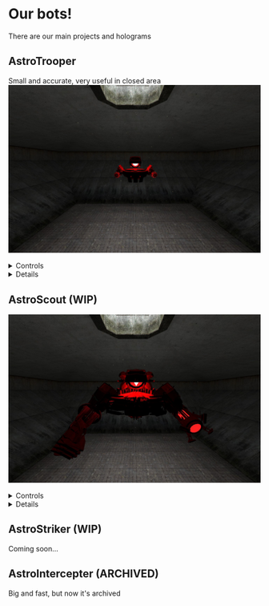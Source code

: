 # Our bots!
There are our main projects and holograms
## AstroTrooper
Small and accurate, very useful in closed area
![AstroTrooper in-game](https://github.com/AstricUnion/AstroBots/blob/main/assets/astrotrooper.jpg?raw=true)
<details>
<summary>Controls</summary>

* WASD - Movement
* LMB - Shoot with blaster
* RMB - Dash

</details>

<details>
<summary>Details</summary>

### Blasters
* Has a 8 ammo (4 per blaster). Takes 50 damage. Blaster reload takes 0.5 seconds

### Dash
* Dash. Has cooldown 3 seconds
* Takes 50 damage per tick to entity in front of AstroTrooper

</details>

## AstroScout (WIP)
![AstroScout in-game](https://github.com/AstricUnion/AstroBots/blob/main/assets/astroscout.jpg?raw=true)
<details>
<summary>Controls</summary>

* WASD - movement
* R - laser
* LMB - punch
* RMB - punch with claws
* F - Berserk mode
* Wheel - Block
* G - Dash

</details>

<details>
<summary>Details</summary>

### Laser
* Has a 6 seconds charge. Can be activated in any time
> ![Laser in action](https://github.com/AstricUnion/AstroBots/blob/main/assets/laser.gif?raw=true)

### Punch
* Weak punch, takes 350 damage

### Punch with claws
* Punch, has claws, takes 600 damage and heals 15% from taked damage

### Berserk
> [!WARNING]
> To activate Berserk mode, you should receive a 3200 damage. Berserk gives for a 12 seconds
* Berserk mode gives multipliers to
    * Damage (150%)
    * Speed (120%)
    * Attack radius (120%)

### Dash
* Dash. Has cooldown 3 seconds after stop.
* Takes 1200 damage to entity in front of AstroScout

### Block
* Absorbs 60% of damage to AstroScout, but fills Berserk bar by 120% of this damage

</details>

## AstroStriker (WIP)
Coming soon...

## AstroIntercepter (ARCHIVED)
Big and fast, but now it's archived
